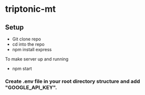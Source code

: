 # triptonic-mt
## Setup
- Git clone repo
- cd into the repo
- npm install express

To make server up and running
- npm start

### Create .env file in your root directory structure and add "GOOGLE_API_KEY".